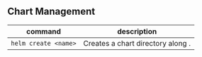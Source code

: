 ## Chart Management

| command  | description |
| ------------- |:-------------:|
| ``` helm create <name> ```    | Creates a chart directory along .     |
